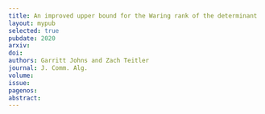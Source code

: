 ```yaml
---
title: An improved upper bound for the Waring rank of the determinant
layout: mypub
selected: true
pubdate: 2020
arxiv: 
doi:
authors: Garritt Johns and Zach Teitler
journal: J. Comm. Alg.
volume: 
issue:
pagenos:
abstract:
---
```

